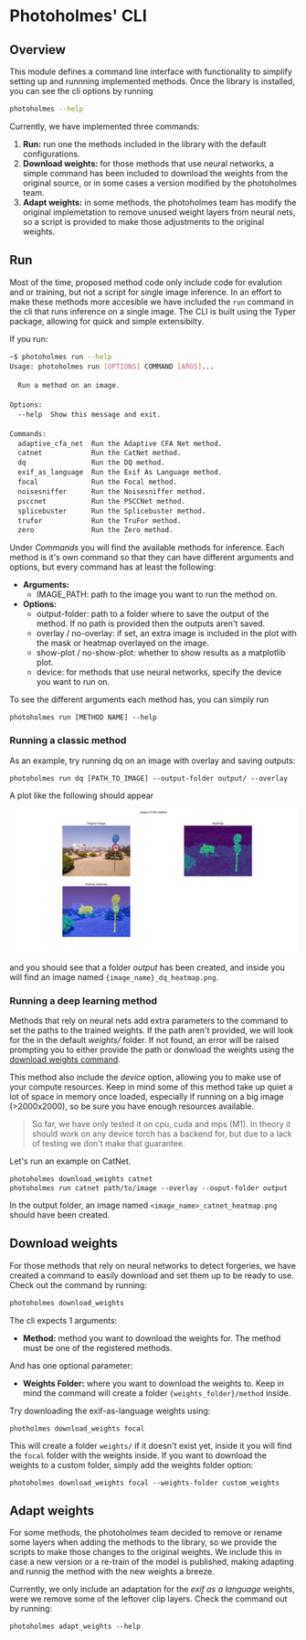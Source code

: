 # Photoholmes' CLI

## Overview

This module defines a command line interface with functionality to simplify setting up 
and runnning implemented methods. Once the library is installed, you can see the cli options by running
```bash
photoholmes --help
```

Currently, we have implemented three commands:
1. **Run:** run one the methods included in the library with the default configurations.
2. **Download weights:** for those methods that use neural networks, a simple command 
has been included to download the weights from the original source, or in some cases a
version modified by the photoholmes team.
3. **Adapt weights:** in some methods, the photoholmes team has modify the original 
implemetation to remove unused weight layers from neural nets, so a script is provided
to make those adjustments to the original weights.

## Run

Most of the time, proposed method code only include code for evalution and or training, 
but not a script for single image inference. In an effort to make these methods more
accesible we have included the `run` command in the cli that runs inference on a single
image. The CLI is built using the Typer package, allowing for quick and simple 
extensibilty.

If you run:
```bash
~$ photoholmes run --help
Usage: photoholmes run [OPTIONS] COMMAND [ARGS]...

  Run a method on an image.

Options:
  --help  Show this message and exit.

Commands:
  adaptive_cfa_net  Run the Adaptive CFA Net method.
  catnet            Run the CatNet method.
  dq                Run the DQ method.
  exif_as_language  Run the Exif As Language method.
  focal             Run the Focal method.
  noisesniffer      Run the Noisesniffer method.
  psccnet           Run the PSCCNet method.
  splicebuster      Run the Splicebuster method.
  trufor            Run the TruFor method.
  zero              Run the Zero method.
```

Under _Commands_ you will find the available methods for inference. Each method is it's 
own command so that they can have different arguments and options, but every command has
at least the following:
* **Arguments:**
    * IMAGE_PATH: path to the image you want to run the method on.
* **Options:**
    * output-folder: path to a folder where to save the output of the method. If no path
                     is provided then the outputs aren't saved.
    * overlay / no-overlay: if set, an extra image is included in the plot with the mask
                            or heatmap overlayed on the image.
    * show-plot / no-show-plot: whether to show results as a matplotlib plot.
    * device: for methods that use neural networks, specify the device you want to run
              on.

To see the different arguments each method has, you can simply run
```
photoholmes run [METHOD NAME] --help
```

### Running a classic method
As an example, try running dq on an image with overlay and
saving outputs:
```
photoholmes run dq [PATH_TO_IMAGE] --output-folder output/ --overlay
```
A plot like the following should appear

<img src="../../../docs/images/dq_run_example.png">

and you should see that a folder _output_ has been created, and inside you will find an
image named `{image_name}_dq_heatmap.png`.

### Running a deep learning method

Methods that rely on neural nets add extra parameters to the command to set the paths
to the trained weights. If the path aren't provided, we will look for the in the default
_weights/_ folder. If not found, an error will be raised prompting you to either provide
the path or donwload the weights using the [download weights command](#download-weights).

This method also include the _device_ option, allowing you to make use of your compute
resources. Keep in mind some of this method take up quiet a lot of space in memory once
loaded, especially if running on a big image (>2000x2000), so be sure you have enough
resources available.
> So far, we have only tested it on cpu, cuda and mps (M1). In theory it should work on
> any device torch has a backend for, but due to a lack of testing we don't make that
> guarantee.

Let's run an example on CatNet.
```
photoholmes download_weights catnet
photoholmes run catnet path/to/image --overlay --ouput-folder output
```

In the output folder, an image named `<image_name>_catnet_heatmap.png` should have
been created.

## Download weights

For those methods that rely on neural networks to detect forgeries, we have created a
command to easily download and set them up to be ready to use. Check out the command
by running:
```bash
photoholmes download_weights
```
The cli expects 1 arguments:
* **Method:** method you want to download the weights for. The method must be one of
the registered methods.

And has one optional parameter:
* **Weights Folder:** where you want to download the weights to. Keep in mind the 
command will create a folder `{weights_folder}/method` inside. 

Try downloading the exif-as-language weights using:
```
photholmes download_weights focal
```
This will create a folder `weights/` if it doesn't exist yet, inside it you will 
find the `focal` folder with the weights inside. If you want to download the
weights to a custom folder, simply add the weights folder option:
```
photoholmes download_weights focal --weights-folder custom_weights
``` 

## Adapt weights

For some methods, the photoholmes team decided to remove or rename some layers when 
adding the methods to the library, so we provide the scripts to make those changes to
the original weights. We include this in case a new version or a re-train of the model is
published, making adapting and runnig the method with the new weights a breeze.

Currently, we only include an adaptation for the _exif as a language_ weights, were we remove
some of the leftover clip layers. Check the command out by running:
```
photoholmes adapt_weights --help
```